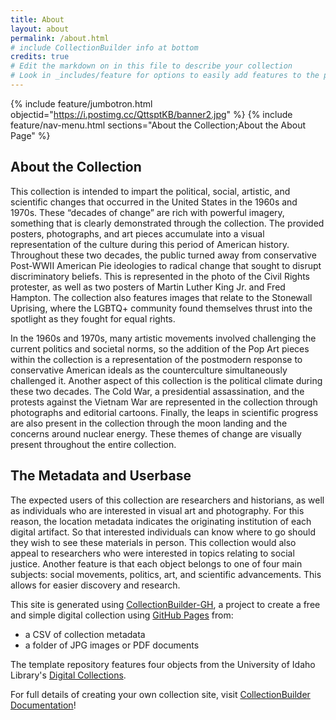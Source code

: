 ```yaml
---
title: About
layout: about
permalink: /about.html
# include CollectionBuilder info at bottom
credits: true
# Edit the markdown on in this file to describe your collection
# Look in _includes/feature for options to easily add features to the page
---
```

{% include feature/jumbotron.html objectid="https://i.postimg.cc/QttsptKB/banner2.jpg" %}
{% include feature/nav-menu.html sections="About the Collection;About the About Page" %}
## About the Collection
This collection is intended to impart the political, social, artistic, and scientific changes that occurred in the United States in the 1960s and 1970s. These “decades of change” are rich with powerful imagery, something that is clearly demonstrated through the collection. The provided posters, photographs, and art pieces accumulate into a visual representation of the culture during this period of American history. Throughout these two decades, the public turned away from conservative Post-WWII American Pie ideologies to radical change that sought to disrupt discriminatory beliefs. This is represented in the photo of the Civil Rights protester, as well as two posters of Martin Luther King Jr. and Fred Hampton. The collection also features images that relate to the Stonewall Uprising, where the LGBTQ+ community found themselves thrust into the spotlight as they fought for equal rights. 

In the 1960s and 1970s, many artistic movements involved challenging the current politics and societal norms, so the addition of the Pop Art pieces within the collection is a representation of the postmodern response to conservative American ideals as the counterculture simultaneously challenged it. Another aspect of this collection is the political climate during these two decades. The Cold War, a presidential assassination, and the protests against the Vietnam War are represented in the collection through photographs and editorial cartoons. Finally, the leaps in scientific progress are also present in the collection through the moon landing and the  concerns around nuclear energy. These themes of change are visually present throughout the entire collection. 

## The Metadata and Userbase
The expected users of this collection are researchers and historians, as well as individuals who are interested in visual art and photography. For this reason, the location metadata indicates the originating institution of each digital artifact. So that interested individuals can know where to go should they wish to see these materials in person. This collection would also appeal to researchers who were interested in topics relating to social justice. Another feature is that each object belongs to one of four main subjects: social movements, politics, art, and scientific advancements. This allows for easier discovery and research. 


This site is generated using [CollectionBuilder-GH](https://collectionbuilding.github.io/gh/), a project to create a free and simple digital collection using [GitHub Pages](https://pages.github.com/) from: 

- a CSV of collection metadata
- a folder of JPG images or PDF documents

The template repository features four objects from the University of Idaho Library's [Digital Collections](https://www.lib.uidaho.edu/digital). 

For full details of creating your own collection site, visit [CollectionBuilder Documentation](https://collectionbuilder.github.io/cb-docs/)!


